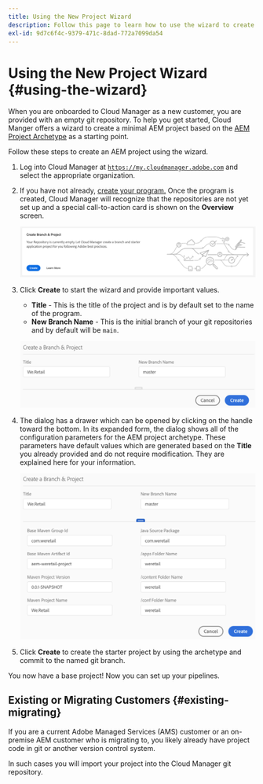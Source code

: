 ```yaml
---
title: Using the New Project Wizard
description: Follow this page to learn how to use the wizard to create an AEM Application Project
exl-id: 9d7c6f4c-9379-471c-8dad-772a7099da54
---
```


# Using the New Project Wizard {#using-the-wizard}

When you are onboarded to Cloud Manager as a new customer, you are provided with an empty git repository. To help you get started, Cloud Manger offers a wizard to create a minimal AEM project based on the [AEM Project Archetype](https://github.com/Adobe-Marketing-Cloud/aem-project-archetype) as a starting point.

Follow these steps to create an AEM project using the wizard.

1. Log into Cloud Manager at [`https://my.cloudmanager.adobe.com`](https://my.cloudmanager.adobe.com) and select the appropriate organization.

1. If you have not already, [create your program.](program-setup.md) Once the program is created, Cloud Manager will recognize that the repositories are not yet set up and a special call-to-action card is shown on the **Overview** screen.

   ![Create project CTA](/help/assets/image2018-10-3_14-29-44.png)

1. Click **Create** to start the wizard and provide important values.

    * **Title** - This is the title of the project and is by default set to the name of the program.
    * **New Branch Name** - This is the initial branch of your git repositories and by default will be `main`. 

   ![Project values](/help/assets/screen_shot_2018-10-08at55825am.png)

1. The dialog has a drawer which can be opened by clicking on the handle toward the bottom. In its expanded form, the dialog shows all of the configuration parameters for the AEM project archetype. These parameters have default values which are generated based on the **Title** you already provided and do not require modification. They are explained here for your information.

   ![Detailed archetype parameters](/help/assets/screen_shot_2018-10-08at60032am.png)

1. Click **Create** to create the starter project by using the archetype and commit to the named git branch. 

You now have a base project! Now you can set up your pipelines.

## Existing or Migrating Customers {#existing-migrating}

If you are a current Adobe Managed Services (AMS) customer or an on-premise AEM customer who is migrating to, you likely already have project code in git or another version control system.

In such cases you will import your project into the Cloud Manager git repository.
